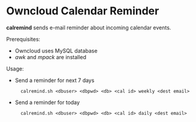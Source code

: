 # Owncloud Calendar Reminder

**calremind** sends e-mail reminder about incoming calendar events.

Prerequisites:

- Owncloud uses MySQL database
- *awk* and *mpack* are installed

Usage:

- Send a reminder for next 7 days 

        calremind.sh <dbuser> <dbpwd> <db> <cal id> weekly <dest email>

- Send a reminder for today

        calremind.sh <dbuser> <dbpwd> <db> <cal id> daily <dest email>

